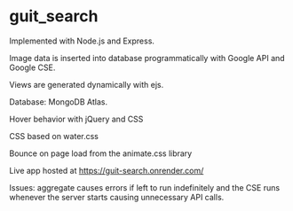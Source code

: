 # guit_search

Implemented with Node.js and Express.

Image data is inserted into database programmatically with Google API and Google CSE.

Views are generated dynamically with ejs. 

Database: MongoDB Atlas. 

Hover behavior with jQuery and CSS

CSS based on water.css

Bounce on page load from the animate.css library

Live app hosted at https://guit-search.onrender.com/


Issues: aggregate causes errors if left to run indefinitely and the CSE runs whenever the server starts causing unnecessary API calls. 
